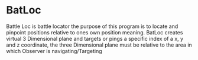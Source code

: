 # BatLoc
Battle Loc is battle locator the purpose of this program is to locate and pinpoint positions relative to ones own position meaning. BatLoc creates virtual 3 Dimensional plane and targets or pings a specific index of a x, y and z coordinate, the three Dimensional plane must be relative to the area in which Observer is navigating/Targeting


